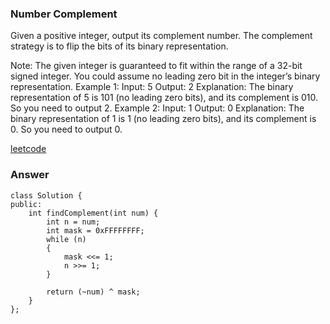 ### Number Complement
Given a positive integer, output its complement number. The complement strategy is to flip the bits of its binary representation.

Note:
The given integer is guaranteed to fit within the range of a 32-bit signed integer.
You could assume no leading zero bit in the integer’s binary representation.
Example 1:
Input: 5
Output: 2
Explanation: The binary representation of 5 is 101 (no leading zero bits), and its complement is 010. So you need to output 2.
Example 2:
Input: 1
Output: 0
Explanation: The binary representation of 1 is 1 (no leading zero bits), and its complement is 0. So you need to output 0.

[leetcode](https://leetcode.com/problems/number-complement/description/)

### Answer

	class Solution {
	public:
	    int findComplement(int num) {
	        int n = num;
	        int mask = 0xFFFFFFFF;
	        while (n)
	        {
	            mask <<= 1;
	            n >>= 1;
	        }
	        
	        return (~num) ^ mask;
	    }
	};
